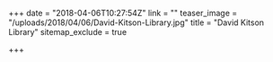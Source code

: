 +++
date = "2018-04-06T10:27:54Z"
link = ""
teaser_image = "/uploads/2018/04/06/David-Kitson-Library.jpg"
title = "David Kitson Library"
sitemap_exclude = true

+++
